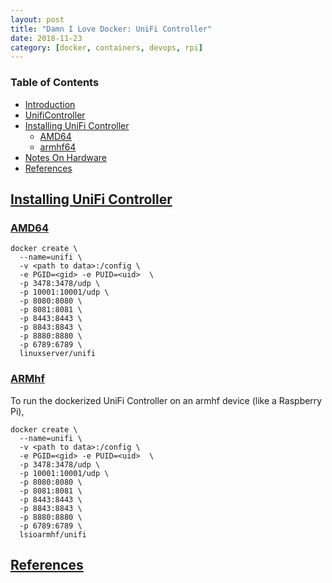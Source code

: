 ```yaml
---
layout: post
title: "Damn I Love Docker: UniFi Controller"
date: 2018-11-23
category: [docker, containers, devops, rpi]
---
```

### <a name="toc"></a> Table of Contents
* [Introduction](#intro)
* [UnifiController](#plex)
* [Installing UniFi Controller](#install)
  * [AMD64](#amd)
  * [armhf64](#armhf)
* [Notes On Hardware](#notes)
* [References](#references)

## <a name="install"></a> [Installing UniFi Controller](#toc)

### <a name="amd"></a> [AMD64](#toc)
```
docker create \
  --name=unifi \
  -v <path to data>:/config \
  -e PGID=<gid> -e PUID=<uid>  \
  -p 3478:3478/udp \
  -p 10001:10001/udp \
  -p 8080:8080 \
  -p 8081:8081 \
  -p 8443:8443 \
  -p 8843:8843 \
  -p 8880:8880 \
  -p 6789:6789 \
  linuxserver/unifi
```

### <a name="armhf"></a> [ARMhf](#toc)
To run the dockerized UniFi Controller on an armhf device (like a Raspberry Pi),
```
docker create \
  --name=unifi \
  -v <path to data>:/config \
  -e PGID=<gid> -e PUID=<uid>  \
  -p 3478:3478/udp \
  -p 10001:10001/udp \
  -p 8080:8080 \
  -p 8081:8081 \
  -p 8443:8443 \
  -p 8843:8843 \
  -p 8880:8880 \
  -p 6789:6789 \
  lsioarmhf/unifi
```

## <a name="references"></a> [References](#toc)
[^fn1]: [Dockerized UniFi Controller AMD64](https://github.com/linuxserver/docker-unifi)
[^fn2]: [Dockerized UniFi Controller armhf](https://github.com/linuxserver/docker-unifi-armhf)
